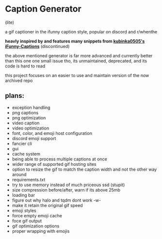 # Caption Generator
(lite)

a gif captioner in the ifunny caption style, popular on discord and r/whenthe

**heavly inspired by and features many snippets from [kubinka0505's iFunny-Captions](https://github.com/kubinka0505/iFunny-Captions)** (discontinued)


the above mentioned generator is far more advanced and currently better than this one
one small issue tho, its unmaintained, deprecated, and its code is hard to read

this project focuses on an easier to use and maintain version of the now archived repo

## plans:
- exception handling
- png captions
- png optimization
- video caption
- video optimization
- font, color, and emoji host configuration
- discord emoji support
- fancier cli
- gui
- cache system
- being able to process multiple captions at once
- wider range of supported gif hosting sites
- option to resize the gif to match the caption width and not the other way around
- requirements.txt
- try to use memory instead of much priceous ssd (stupit)
- size compression before/after, warn if its above 25mb
- loading bar
- figure out why halo and tqdm dont work -w-
- make it retain the original gif speed
- emoji styles
- force empty emoji cache
- foce gif output
- gif optimization options
- proper wrapping with emojis



